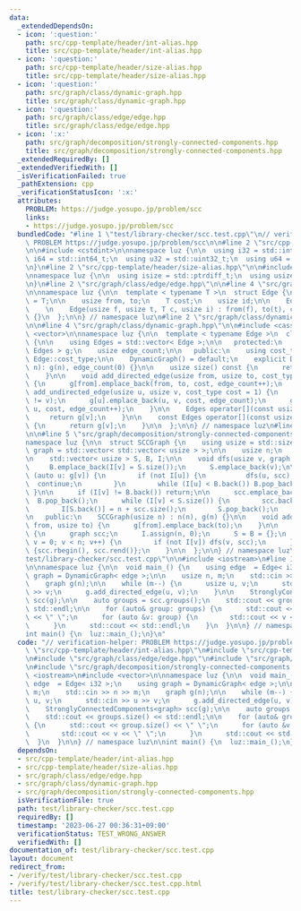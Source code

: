 ```yaml
---
data:
  _extendedDependsOn:
  - icon: ':question:'
    path: src/cpp-template/header/int-alias.hpp
    title: src/cpp-template/header/int-alias.hpp
  - icon: ':question:'
    path: src/cpp-template/header/size-alias.hpp
    title: src/cpp-template/header/size-alias.hpp
  - icon: ':question:'
    path: src/graph/class/dynamic-graph.hpp
    title: src/graph/class/dynamic-graph.hpp
  - icon: ':question:'
    path: src/graph/class/edge/edge.hpp
    title: src/graph/class/edge/edge.hpp
  - icon: ':x:'
    path: src/graph/decomposition/strongly-connected-components.hpp
    title: src/graph/decomposition/strongly-connected-components.hpp
  _extendedRequiredBy: []
  _extendedVerifiedWith: []
  _isVerificationFailed: true
  _pathExtension: cpp
  _verificationStatusIcon: ':x:'
  attributes:
    PROBLEM: https://judge.yosupo.jp/problem/scc
    links:
    - https://judge.yosupo.jp/problem/scc
  bundledCode: "#line 1 \"test/library-checker/scc.test.cpp\"\n// verification-helper:\
    \ PROBLEM https://judge.yosupo.jp/problem/scc\n\n#line 2 \"src/cpp-template/header/int-alias.hpp\"\
    \n\n#include <cstdint>\n\nnamespace luz {\n\n  using i32 = std::int32_t;\n  using\
    \ i64 = std::int64_t;\n  using u32 = std::uint32_t;\n  using u64 = std::uint64_t;\n\
    \n}\n#line 2 \"src/cpp-template/header/size-alias.hpp\"\n\n#include <cstddef>\n\
    \nnamespace luz {\n\n  using isize = std::ptrdiff_t;\n  using usize = std::size_t;\n\
    \n}\n#line 2 \"src/graph/class/edge/edge.hpp\"\n\n#line 4 \"src/graph/class/edge/edge.hpp\"\
    \n\nnamespace luz {\n\n  template < typename T >\n  struct Edge {\n    using cost_type\
    \ = T;\n\n    usize from, to;\n    T cost;\n    usize id;\n\n    Edge() = default;\n\
    \    \n    Edge(usize f, usize t, T c, usize i) : from(f), to(t), cost(c), id(i)\
    \ {}\n  };\n\n} // namespace luz\n#line 2 \"src/graph/class/dynamic-graph.hpp\"\
    \n\n#line 4 \"src/graph/class/dynamic-graph.hpp\"\n\n#include <cassert>\n#include\
    \ <vector>\n\nnamespace luz {\n\n  template < typename Edge >\n  class DynamicGraph\
    \ {\n\n    using Edges = std::vector< Edge >;\n\n   protected:\n    std::vector<\
    \ Edges > g;\n    usize edge_count;\n\n   public:\n    using cost_type = typename\
    \ Edge::cost_type;\n\n    DynamicGraph() = default;\n    explicit DynamicGraph(usize\
    \ n): g(n), edge_count(0) {}\n\n    usize size() const {\n      return g.size();\n\
    \    }\n\n    void add_directed_edge(usize from, usize to, cost_type cost = 1)\
    \ {\n      g[from].emplace_back(from, to, cost, edge_count++);\n    }\n\n    void\
    \ add_undirected_edge(usize u, usize v, cost_type cost = 1) {\n      assert(u\
    \ != v);\n      g[u].emplace_back(u, v, cost, edge_count);\n      g[v].emplace_back(v,\
    \ u, cost, edge_count++);\n    }\n\n    Edges operator[](const usize &v) {\n \
    \     return g[v];\n    }\n\n    const Edges operator[](const usize &v) const\
    \ {\n      return g[v];\n    }\n\n  };\n\n} // namespace luz\n#line 2 \"src/graph/decomposition/strongly-connected-components.hpp\"\
    \n\n#line 5 \"src/graph/decomposition/strongly-connected-components.hpp\"\n\n\
    namespace luz {\n\n  struct SCCGraph {\n    using usize = std::size_t;\n    using\
    \ graph = std::vector< std::vector< usize > >;\n\n    usize n;\n    graph g;\n\
    \n    std::vector< usize > S, B, I;\n\n    void dfs(usize v, graph &scc) {\n \
    \     B.emplace_back(I[v] = S.size());\n      S.emplace_back(v);\n\n      for\
    \ (auto u: g[v]) {\n        if (not I[u]) {\n          dfs(u, scc);\n        \
    \  continue;\n        }\n        while (I[u] < B.back()) B.pop_back();\n     \
    \ }\n\n      if (I[v] != B.back()) return;\n\n      scc.emplace_back();\n    \
    \  B.pop_back();\n      while (I[v] < S.size()) {\n        scc.back().emplace_back(S.back());\n\
    \        I[S.back()] = n + scc.size();\n        S.pop_back();\n      }\n    }\n\
    \n   public:\n    SCCGraph(usize n) : n(n), g(n) {}\n\n    void add_directed_edge(usize\
    \ from, usize to) {\n      g[from].emplace_back(to);\n    }\n\n    graph get_scc_list()\
    \ {\n      graph scc;\n      I.assign(n, 0);\n      S = B = {};\n      for (usize\
    \ v = 0; v < n; v++) {\n        if (not I[v]) dfs(v, scc);\n      }\n      return\
    \ {scc.rbegin(), scc.rend()};\n    }\n\n  };\n\n} // namespace luz\n#line 8 \"\
    test/library-checker/scc.test.cpp\"\n\n#include <iostream>\n#line 11 \"test/library-checker/scc.test.cpp\"\
    \n\nnamespace luz {\n\n  void main_() {\n    using edge  = Edge< i32 >;\n    using\
    \ graph = DynamicGraph< edge >;\n\n    usize n, m;\n    std::cin >> n >> m;\n\
    \    graph g(n);\n\n    while (m--) {\n      usize u, v;\n      std::cin >> u\
    \ >> v;\n      g.add_directed_edge(u, v);\n    }\n\n    StronglyConnectedComponents<graph>\
    \ scc(g);\n\n    auto groups = scc.groups();\n    std::cout << groups.size() <<\
    \ std::endl;\n\n    for (auto& group: groups) {\n      std::cout << group.size()\
    \ << \" \";\n      for (auto &v: group) {\n        std::cout << v << \" \";\n\
    \      }\n      std::cout << std::endl;\n    }\n  }\n\n} // namespace luz\n\n\
    int main() {\n  luz::main_();\n}\n"
  code: "// verification-helper: PROBLEM https://judge.yosupo.jp/problem/scc\n\n#include\
    \ \"src/cpp-template/header/int-alias.hpp\"\n#include \"src/cpp-template/header/size-alias.hpp\"\
    \n#include \"src/graph/class/edge/edge.hpp\"\n#include \"src/graph/class/dynamic-graph.hpp\"\
    \n#include \"src/graph/decomposition/strongly-connected-components.hpp\"\n\n#include\
    \ <iostream>\n#include <vector>\n\nnamespace luz {\n\n  void main_() {\n    using\
    \ edge  = Edge< i32 >;\n    using graph = DynamicGraph< edge >;\n\n    usize n,\
    \ m;\n    std::cin >> n >> m;\n    graph g(n);\n\n    while (m--) {\n      usize\
    \ u, v;\n      std::cin >> u >> v;\n      g.add_directed_edge(u, v);\n    }\n\n\
    \    StronglyConnectedComponents<graph> scc(g);\n\n    auto groups = scc.groups();\n\
    \    std::cout << groups.size() << std::endl;\n\n    for (auto& group: groups)\
    \ {\n      std::cout << group.size() << \" \";\n      for (auto &v: group) {\n\
    \        std::cout << v << \" \";\n      }\n      std::cout << std::endl;\n  \
    \  }\n  }\n\n} // namespace luz\n\nint main() {\n  luz::main_();\n}\n"
  dependsOn:
  - src/cpp-template/header/int-alias.hpp
  - src/cpp-template/header/size-alias.hpp
  - src/graph/class/edge/edge.hpp
  - src/graph/class/dynamic-graph.hpp
  - src/graph/decomposition/strongly-connected-components.hpp
  isVerificationFile: true
  path: test/library-checker/scc.test.cpp
  requiredBy: []
  timestamp: '2023-06-27 00:36:31+09:00'
  verificationStatus: TEST_WRONG_ANSWER
  verifiedWith: []
documentation_of: test/library-checker/scc.test.cpp
layout: document
redirect_from:
- /verify/test/library-checker/scc.test.cpp
- /verify/test/library-checker/scc.test.cpp.html
title: test/library-checker/scc.test.cpp
---
```

